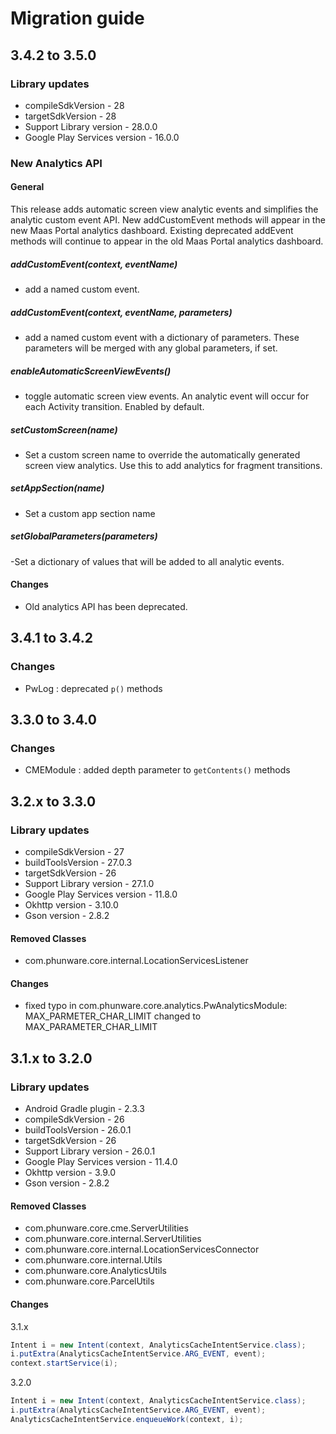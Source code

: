 # Migration guide

## 3.4.2 to 3.5.0

### Library updates
- compileSdkVersion - 28
- targetSdkVersion - 28
- Support Library version - 28.0.0
- Google Play Services version - 16.0.0

### New Analytics API
#### General
This release adds automatic screen view analytic events and simplifies the analytic custom event API. New addCustomEvent methods will appear in the new Maas Portal analytics dashboard. Existing deprecated addEvent methods will continue to appear in the old Maas Portal analytics dashboard.

##### addCustomEvent(context, eventName)
- add a named custom event.

##### addCustomEvent(context, eventName, parameters)
- add a named custom event with a dictionary of parameters.  These parameters will be merged with any global parameters, if set.

##### enableAutomaticScreenViewEvents()
- toggle automatic screen view events. An analytic event will occur for each Activity transition. Enabled by default.

##### setCustomScreen(name)
- Set a custom screen name to override the automatically generated screen view analytics. Use this to add analytics for fragment transitions.

##### setAppSection(name)
- Set a custom app section name

##### setGlobalParameters(parameters)
-Set a dictionary of values that will be added to all analytic events.

#### Changes
- Old analytics API has been deprecated.

## 3.4.1 to 3.4.2

### Changes
- PwLog : deprecated `p()` methods

## 3.3.0 to 3.4.0

### Changes
- CMEModule : added depth parameter to `getContents()` methods

## 3.2.x to 3.3.0

### Library updates
- compileSdkVersion - 27
- buildToolsVersion - 27.0.3
- targetSdkVersion - 26
- Support Library version - 27.1.0
- Google Play Services version - 11.8.0
- Okhttp version - 3.10.0
- Gson version - 2.8.2

#### Removed Classes
- com.phunware.core.internal.LocationServicesListener

#### Changes
- fixed typo in com.phunware.core.analytics.PwAnalyticsModule: MAX_PARMETER_CHAR_LIMIT changed to MAX_PARAMETER_CHAR_LIMIT

## 3.1.x to 3.2.0

### Library updates
- Android Gradle plugin - 2.3.3
- compileSdkVersion - 26
- buildToolsVersion - 26.0.1
- targetSdkVersion - 26
- Support Library version - 26.0.1
- Google Play Services version - 11.4.0
- Okhttp version - 3.9.0
- Gson version - 2.8.2

#### Removed Classes
- com.phunware.core.cme.ServerUtilities
- com.phunware.core.internal.ServerUtilities
- com.phunware.core.internal.LocationServicesConnector
- com.phunware.core.internal.Utils
- com.phunware.core.AnalyticsUtils
- com.phunware.core.ParcelUtils

#### Changes

3.1.x

```java
Intent i = new Intent(context, AnalyticsCacheIntentService.class);
i.putExtra(AnalyticsCacheIntentService.ARG_EVENT, event);
context.startService(i);
```
3.2.0
```java
Intent i = new Intent(context, AnalyticsCacheIntentService.class);
i.putExtra(AnalyticsCacheIntentService.ARG_EVENT, event);
AnalyticsCacheIntentService.enqueueWork(context, i);
```
